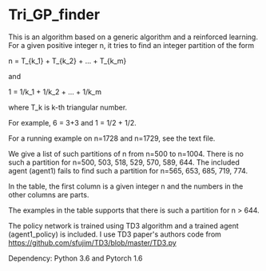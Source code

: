 # Tri_GP_finder

This is an algorithm based on a generic algorithm and a reinforced learning. 
For a given positive integer n, it tries to find an integer partition of the form

n = T_{k_1} + T_{k_2} + ... + T_{k_m} 

and

1  = 1/k_1 + 1/k_2 + ... + 1/k_m

where T_k is k-th triangular number. 

For example, 
6 = 3+3
and
1 = 1/2 + 1/2.

For a running example on n=1728 and n=1729, see the text file.

We give a list of such partitions of n from n=500 to n=1004. 
There is no such a partition for n=500, 503, 518, 529, 570, 589, 644.
The included agent (agent1) fails to find such a partition for n=565, 653, 685, 719, 774.

In the table, the first column is a given integer n and the numbers in the other columns are parts. 


The examples in the table supports that there is such a partition for n > 644.



The policy network is trained using TD3 algorithm and a trained agent (agent1_policy) is included.
I use TD3 paper's authors code from
https://github.com/sfujim/TD3/blob/master/TD3.py


Dependency: Python 3.6 and Pytorch 1.6
